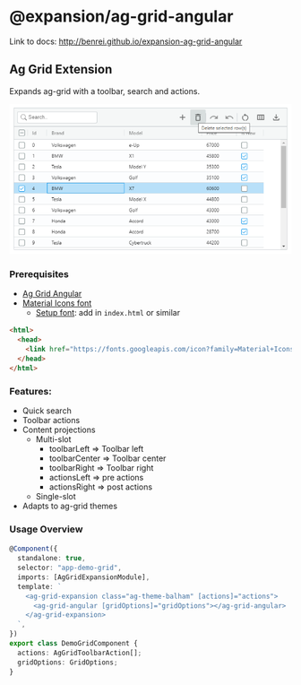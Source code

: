 # @expansion/ag-grid-angular

Link to docs: http://benrei.github.io/expansion-ag-grid-angular

## Ag Grid Extension

Expands ag-grid with a toolbar, search and actions.

![Ag Grid Extension](static/ag-grid-expansion.png "Ag Grid Extension")

### Prerequisites

- [Ag Grid Angular](https://www.ag-grid.com/angular-data-grid/getting-started/)
- [Material Icons font](https://fonts.google.com/icons?icon.set=Material+Icons&icon.style=Outlined)
  - [Setup font](https://developers.google.com/fonts/docs/material_icons#icon_font_for_the_web): add in `index.html` or similar

```html
<html>
  <head>
    <link href="https://fonts.googleapis.com/icon?family=Material+Icons+Outlined" rel="stylesheet" />
  </head>
</html>
```

### Features:

- Quick search
- Toolbar actions
- Content projections
  - Multi-slot
    - toolbarLeft => Toolbar left
    - toolbarCenter => Toolbar center
    - toolbarRight => Toolbar right
    - actionsLeft => pre actions
    - actionsRight => post actions
  - Single-slot
- Adapts to ag-grid themes

### Usage Overview

```ts
@Component({
  standalone: true,
  selector: "app-demo-grid",
  imports: [AgGridExpansionModule],
  template: `
    <ag-grid-expansion class="ag-theme-balham" [actions]="actions">
      <ag-grid-angular [gridOptions]="gridOptions"></ag-grid-angular>
    </ag-grid-expansion>
  `,
})
export class DemoGridComponent {
  actions: AgGridToolbarAction[];
  gridOptions: GridOptions;
}
```
